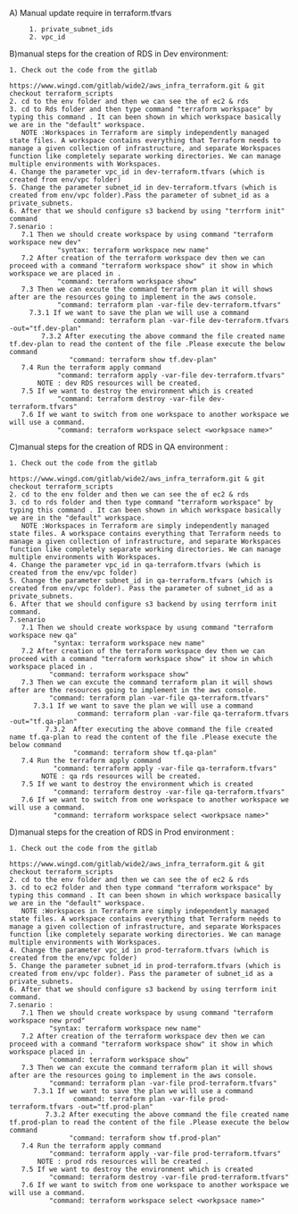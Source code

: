A) Manual update require in terraform.tfvars

         1. private_subnet_ids
	     2. vpc_id

B)manual steps for the creation of RDS in Dev environment:

    1. Check out the code from the gitlab
                 https://www.wingd.com/gitlab/wide2/aws_infra_terraform.git & git checkout terraform_scripts        
    2. cd to the env folder and then we can see the of ec2 & rds 
    3. cd to Rds folder and then type command "terraform workspace" by typing this command . It can been shown in which workspace basically we are in the "default" workspace.   
       NOTE :Workspaces in Terraform are simply independently managed state files. A workspace contains everything that Terraform needs to manage a given collection of infrastructure, and separate Workspaces function like completely separate working directories. We can manage multiple environments with Workspaces.
    4. Change the parameter vpc_id in dev-terraform.tfvars (which is created from env/vpc folder)
    5. Change the parameter subnet_id in dev-terraform.tfvars (which is created from env/vpc folder).Pass the parameter of subnet_id as a private_subnets.
    6. After that we should configure s3 backend by using "terrform init" command
    7.senario :
       7.1 Then we should create workspace by using command "terraform workspace new dev"
                "syntax: terraform workspace new name"
       7.2 After creation of the terraform workspace dev then we can proceed with a command "terraform workspace show" it show in which workspace we are placed in .
                "command: terraform workspace show"
       7.3 Then we can excute the command terraform plan it will shows after are the resources going to implement in the aws console.
                "command: terraform plan -var-file dev-terraform.tfvars"
	     7.3.1 If we want to save the plan we will use a command
	                command: terraform plan -var-file dev-terraform.tfvars -out="tf.dev-plan"
            7.3.2 After executing the above command the file created name tf.dev-plan to read the content of the file .Please execute the below command
	               "command: terraform show tf.dev-plan" 
       7.4 Run the terraform apply command 
                "command: terraform apply -var-file dev-terraform.tfvars"
           NOTE : dev RDS resources will be created.
       7.5 If we want to destroy the environment which is created 
                "command: terraform destroy -var-file dev-terraform.tfvars"
       7.6 If we want to switch from one workspace to another workspace we will use a command.
                "command: terraform workspace select <workpsace name>"

C)manual steps for the creation of RDS in QA environment :

    1. Check out the code from the gitlab
                 https://www.wingd.com/gitlab/wide2/aws_infra_terraform.git & git checkout terraform_scripts        
    2. cd to the env folder and then we can see the of ec2 & rds 
    3. cd to rds folder and then type command "terraform workspace" by typing this command . It can been shown in which workspace basically we are in the "default" workspace.   
       NOTE :Workspaces in Terraform are simply independently managed state files. A workspace contains everything that Terraform needs to manage a given collection of infrastructure, and separate Workspaces function like completely separate working directories. We can manage multiple environments with Workspaces.
    4. Change the parameter vpc_id in qa-terraform.tfvars (which is created from the env/vpc folder)
    5. Change the parameter subnet_id in qa-terraform.tfvars (which is created from env/vpc folder). Pass the parameter of subnet_id as a private_subnets.
    6. After that we should configure s3 backend by using terrform init command.
    7.senario
       7.1 Then we should create workspace by usung command "terraform workspace new qa"
               "syntax: terraform workspace new name"
       7.2 After creation of the terraform workspace dev then we can proceed with a command "terraform workspace show" it show in which workspace placed in .
              "command: terraform workspace show"
       7.3 Then we can excute the command terraform plan it will shows after are the resources going to implement in the aws console.
              "command: terraform plan -var-file qa-terraform.tfvars"
	      7.3.1 If we want to save the plan we will use a command
	                 command: terraform plan -var-file qa-terraform.tfvars -out="tf.qa-plan"
             7.3.2  After executing the above command the file created name tf.qa-plan to read the content of the file .Please execute the below command
	                "command: terraform show tf.qa-plan"
       7.4 Run the terraform apply command 
               "command: terraform apply -var-file qa-terraform.tfvars"
            NOTE : qa rds resources will be created. 
       7.5 If we want to destroy the environment which is created 
               "command: terraform destroy -var-file qa-terraform.tfvars"
       7.6 If we want to switch from one workspace to another workspace we will use a command.
               "command: terraform workspace select <workpsace name>"


D)manual steps for the creation of RDS in Prod environment :
 
    1. Check out the code from the gitlab
                 https://www.wingd.com/gitlab/wide2/aws_infra_terraform.git & git checkout terraform_scripts        
    2. cd to the env folder and then we can see the of ec2 & rds 
    3. cd to ec2 folder and then type command "terraform workspace" by typing this command . It can been shown in which workspace basically we are in the "default" workspace.   
       NOTE :Workspaces in Terraform are simply independently managed state files. A workspace contains everything that Terraform needs to manage a given collection of infrastructure, and separate Workspaces function like completely separate working directories. We can manage multiple environments with Workspaces.
    4. Change the parameter vpc_id in prod-terraform.tfvars (which is created from the env/vpc folder)
    5. Change the parameter subnet_id in prod-terraform.tfvars (which is created from env/vpc folder). Pass the parameter of subnet_id as a private_subnets.
    6. After that we should configure s3 backend by using terrform init command.
    7.senario :
       7.1 Then we should create workspace by usung command "terraform workspace new prod"
              "syntax: terraform workspace new name"
       7.2 After creation of the terraform workspace dev then we can proceed with a command "terraform workspace show" it show in which workspace placed in .
              "command: terraform workspace show"
       7.3 Then we can excute the command terraform plan it will shows after are the resources going to implement in the aws console.
              "command: terraform plan -var-file prod-terraform.tfvars"
	      7.3.1 If we want to save the plan we will use a command
	                command: terraform plan -var-file prod-terraform.tfvars -out="tf.prod-plan"
             7.3.2 After executing the above command the file created name tf.prod-plan to read the content of the file .Please execute the below command
	               "command: terraform show tf.prod-plan"
       7.4 Run the terraform apply command 
              "command: terraform apply -var-file prod-terraform.tfvars"
           NOTE : prod rds resources will be created .
       7.5 If we want to destroy the environment which is created 
              "command: terraform destroy -var-file prod-terraform.tfvars"
       7.6 If we want to switch from one workspace to another workspace we will use a command.
              "command: terraform workspace select <workpsace name>"



  
                      

  
